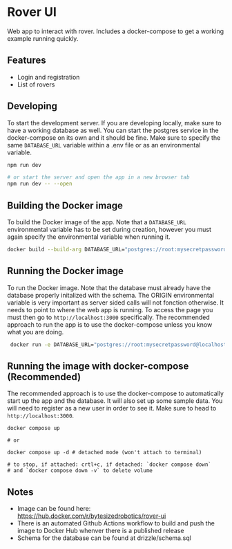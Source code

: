 # Rover UI

Web app to interact with rover. Includes a docker-compose to get a working example running quickly.

## Features

- Login and registration
- List of rovers

## Developing

To start the development server. If you are developing locally, make sure to have a working database as well. You can start the postgres service in the docker-compose on its own and it should be fine. Make sure to specify the same `DATABASE_URL` variable within a .env file or as an environmental variable.

```bash
npm run dev

# or start the server and open the app in a new browser tab
npm run dev -- --open
```

## Building the Docker image

To build the Docker image of the app. Note that a `DATABASE_URL` environmental variable has to be set during creation, however you must again specify the environmental variable when running it.

```bash
docker build --build-arg DATABASE_URL="postgres://root:mysecretpassword@localhost:5432/local" -t bytesizedrobotics/rover-ui .
```

## Running the Docker image

To run the Docker image. Note that the database must already have the database properly initalized with the schema. The ORIGIN environmental variable is very important as server sided calls will not fonction otherwise. It needs to point to where the web app is running. To access the page you must then go to `http://localhost:3000` specifically. The recommended approach to run the app is to use the docker-compose unless you know what you are doing.

```bash
 docker run -e DATABASE_URL="postgres://root:mysecretpassword@localhost:5432/local" -e ORIGIN=http://localhost:3000 --network rover-ui_default -p 3000:3000 syeadz/rover-ui
```

## Running the image with docker-compose (Recommended)

The recommended approach is to use the docker-compose to automatically start up the app and the database. It will also set up some sample data. You will need to register as a new user in order to see it. Make sure to head to `http://localhost:3000`.

```
docker compose up

# or

docker compose up -d # detached mode (won't attach to terminal)

# to stop, if attached: crtl+c, if detached: `docker compose down`
# and `docker compose down -v` to delete volume
```

## Notes

- Image can be found here: https://hub.docker.com/r/bytesizedrobotics/rover-ui
- There is an automated Github Actions workflow to build and push the image to Docker Hub whenver there is a published release
- Schema for the database can be found at drizzle/schema.sql

